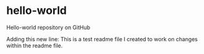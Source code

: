 # hello-world
Hello-world repository on GitHub

Adding this new line:
This is a test readme file I created to work on changes within the readme file.
